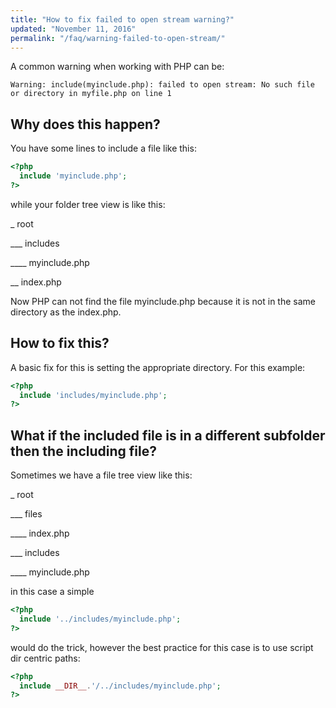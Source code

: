 ```yaml
---
title: "How to fix failed to open stream warning?"
updated: "November 11, 2016"
permalink: "/faq/warning-failed-to-open-stream/"
---
```


A common warning when working with PHP can be:

```
Warning: include(myinclude.php): failed to open stream: No such file or directory in myfile.php on line 1
```

## Why does this happen?

You have some lines to include a file like this:

```php
<?php
  include 'myinclude.php';
?>
```

while your folder tree view is like this:

_ root

___ includes

____ myinclude.php

__ index.php

Now PHP can not find the file myinclude.php because it is not in the same directory as the index.php.

## How to fix this?

A basic fix for this is setting the appropriate directory. For this example:

```php
<?php
  include 'includes/myinclude.php';  
?>
```

## What if the included file is in a different subfolder then the including file?

Sometimes we have a file tree view like this:

_ root

___ files

____ index.php

___ includes

____ myinclude.php

in this case a simple 

```php
<?php
  include '../includes/myinclude.php';  
?>
```
would do the trick, however the best practice for this case is to use script dir centric paths:

```php
<?php
  include __DIR__.'/../includes/myinclude.php';  
?>
```
